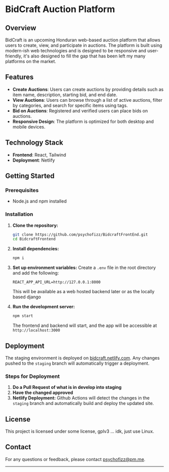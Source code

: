 # BidCraft Auction Platform

## Overview

BidCraft is an upcoming Honduran web-based auction platform that allows users to create, view, and participate in auctions. The platform is built using modern-ish web technologies and is designed to be responsive and user-friendly, it's also designed to fill the gap that has been left my many platforms on the market.

## Features

- **Create Auctions**: Users can create auctions by providing details such as item name, description, starting bid, and end date.
- **View Auctions**: Users can browse through a list of active auctions, filter by categories, and search for specific items using tags.
- **Bid on Auctions**: Registered and verified users can place bids on auctions.
- **Responsive Design**: The platform is optimized for both desktop and mobile devices.

## Technology Stack

- **Frontend**: React, Tailwind
- **Deployment**: Netlify

## Getting Started

### Prerequisites

- Node.js and npm installed

### Installation

1. **Clone the repository:**
   ```bash
   git clone https://github.com/psychofizz/BidcraftFrontEnd.git
   cd BidcraftFrontend
   ```

2. **Install dependencies:**
   ```bash
   npm i
   ```

3. **Set up environment variables:**
   Create a `.env` file in the root directory and add the following:
   ```
   REACT_APP_API_URL=http://127.0.0.1:8000
   ```
   This will be available as a web hosted backend later or as the locally based django 

4. **Run the development server:**
   ```bash
   npm start
   ```
   The frontend and backend will start, and the app will be accessible at `http://localhost:3000` 

## Deployment

The staging environment is deployed on [bidcraft.netlify.com](https://bidcraft.netlify.com). Any changes pushed to the `staging` branch will automatically trigger a deployment.

### Steps for Deployment

1. **Do a Pull Request of what is in develop into staging**
2. **Have the changed approved**
3. **Netlify Deployment:**
   Github Actions will detect the changes in the `staging` branch and automatically build and deploy the updated site.


## License

This project is licensed under some license, gplv3 ... idk, just use Linux.

## Contact

For any questions or feedback, please contact [psychofizz@pm.me](mailto:psychofizz@pm.me).

---
